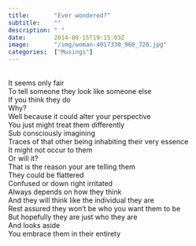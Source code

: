 ```yaml
---
title:       "Ever wondered?"
subtitle:    ""
description: " "
date:        2014-09-15T19:15:03Z
image:       "/img/woman-4017330_960_720.jpg"
categories:  ["Musings"]
---
```

<br>It seems only fair
<br>To tell someone they look like someone else
<br>If you think they do
<br>Why?
<br>Well because it could alter your perspective
<br>You just might treat them differently
<br>Sub consciously imagining
<br>Traces of that other being inhabiting their very essence
<br>It might not occur to them
<br>Or will it?
<br>That is the reason your are telling them
<br>They could be flattered
<br>Confused or down right irritated
<br>Always depends on how they think
<br>And they will think like the individual they are
<br>Rest assured they won’t be who you want them to be
<br>But hopefully they are just who they are
<br>And looks aside
<br>You embrace them in their entirety 